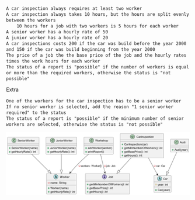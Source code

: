     A car inspection always requires at least two worker
    A car inspection always takes 10 hours, but the hours are split evenly between the workers
        10 hours for a job with two workers is 5 hours for each worker
    A senior worker has a hourly rate of 50
    A junior worker has a hourly rate of 20
    A car inspections costs 200 if the car was build before the year 2000 and 150 if the car was build beginning from the year 2000
    The price of a job the the base price of the job and the hourly rates times the work hours for each worker
    The status of a report is "possible" if the number of workers is equal or more than the required workers, otherwise the status is "not possible"

Extra

    One of the workers for the car inspection has to be a senior worker
    If no senior worker is selected, add the reason "1 senior worker required" to the status
    The status of a report is "possible" if the minimum number of senior workers are selected, otherwise the status is "not possible"


![img.png](img.png)